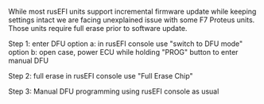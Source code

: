 While most rusEFI units support incremental firmware update while keeping settings intact we are facing unexplained issue with some F7 Proteus units. Those units require full erase prior to software update.

Step 1: enter DFU
option a: in rusEFI console use "switch to DFU mode"
option b: open case, power ECU while holding "PROG" button to enter manual DFU

Step 2: full erase
in rusEFI console use "Full Erase Chip"

Step 3:
Manual DFU programming using rusEFI console as usual
